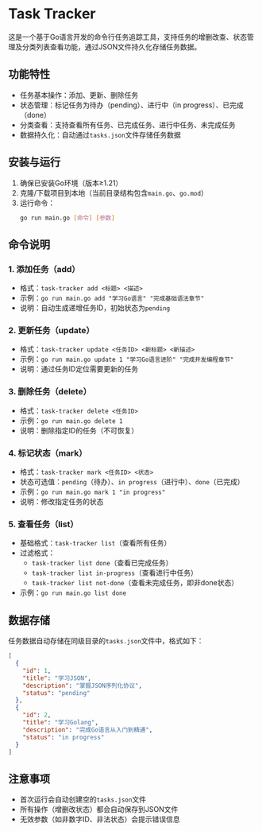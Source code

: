 # Task Tracker

这是一个基于Go语言开发的命令行任务追踪工具，支持任务的增删改查、状态管理及分类列表查看功能，通过JSON文件持久化存储任务数据。

## 功能特性
- 任务基本操作：添加、更新、删除任务
- 状态管理：标记任务为待办（pending）、进行中（in progress）、已完成（done）
- 分类查看：支持查看所有任务、已完成任务、进行中任务、未完成任务
- 数据持久化：自动通过`tasks.json`文件存储任务数据

## 安装与运行
1. 确保已安装Go环境（版本≥1.21）
2. 克隆/下载项目到本地（当前目录结构包含`main.go`、`go.mod`）
3. 运行命令：
   ```bash
   go run main.go [命令] [参数]
   ```

## 命令说明
### 1. 添加任务（add）
- 格式：`task-tracker add <标题> <描述>`
- 示例：`go run main.go add "学习Go语言" "完成基础语法章节"`
- 说明：自动生成递增任务ID，初始状态为`pending`

### 2. 更新任务（update）
- 格式：`task-tracker update <任务ID> <新标题> <新描述>`
- 示例：`go run main.go update 1 "学习Go语言进阶" "完成并发编程章节"`
- 说明：通过任务ID定位需要更新的任务

### 3. 删除任务（delete）
- 格式：`task-tracker delete <任务ID>`
- 示例：`go run main.go delete 1`
- 说明：删除指定ID的任务（不可恢复）

### 4. 标记状态（mark）
- 格式：`task-tracker mark <任务ID> <状态>`
- 状态可选值：`pending`（待办）、`in progress`（进行中）、`done`（已完成）
- 示例：`go run main.go mark 1 "in progress"`
- 说明：修改指定任务的状态

### 5. 查看任务（list）
- 基础格式：`task-tracker list`（查看所有任务）
- 过滤格式：
  - `task-tracker list done`（查看已完成任务）
  - `task-tracker list in-progress`（查看进行中任务）
  - `task-tracker list not-done`（查看未完成任务，即非done状态）
- 示例：`go run main.go list done`

## 数据存储
任务数据自动存储在同级目录的`tasks.json`文件中，格式如下：
```json
[
  {
    "id": 1,
    "title": "学习JSON",
    "description": "掌握JSON序列化协议",
    "status": "pending"
  },
  {
    "id": 2,
    "title": "学习Golang",
    "description": "完成Go语言从入门到精通",
    "status": "in progress"
  }
]
```

## 注意事项
- 首次运行会自动创建空的`tasks.json`文件
- 所有操作（增删改状态）都会自动保存到JSON文件
- 无效参数（如非数字ID、非法状态）会提示错误信息

